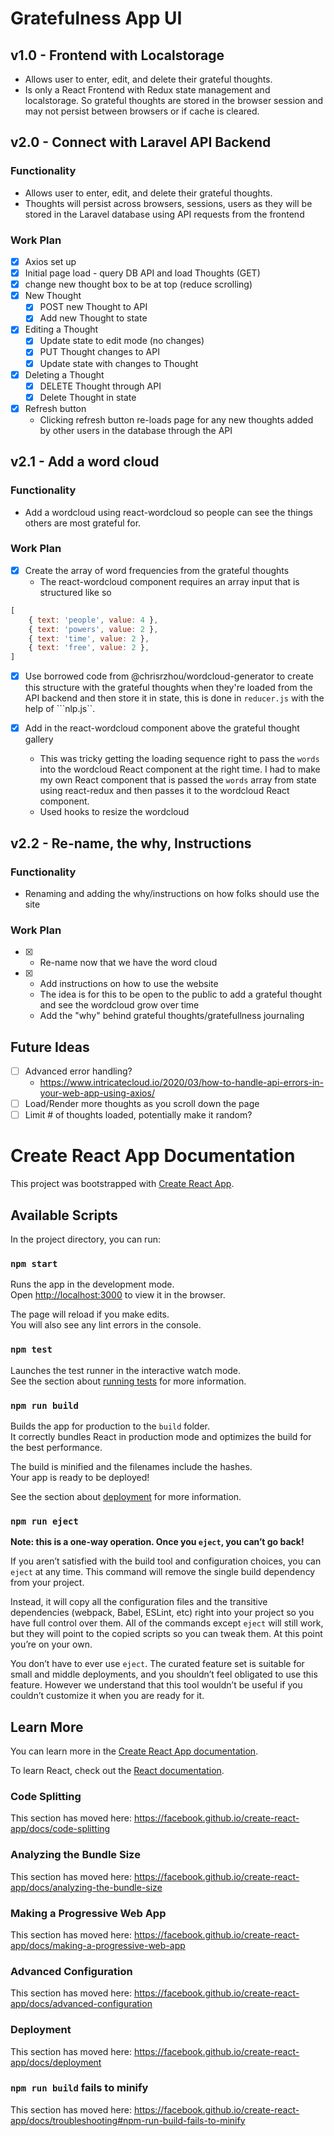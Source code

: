 # Gratefulness App UI

## v1.0 - Frontend with Localstorage
- Allows user to enter, edit, and delete their grateful thoughts. 
- Is only a React Frontend with Redux state management and localstorage. So grateful thoughts are stored in the browser session and may not persist between browsers or if cache is cleared.

## v2.0 - Connect with Laravel API Backend
### Functionality
- Allows user to enter, edit, and delete their grateful thoughts. 
- Thoughts will persist across browsers, sessions, users as they will be stored in the Laravel database using API requests from the frontend

### Work Plan
- [x] Axios set up
- [x] Initial page load - query DB API and load Thoughts (GET)
- [x] change new thought box to be at top (reduce scrolling) 
- [x] New Thought 
    - [x] POST new Thought to API
    - [x] Add new Thought to state
- [x] Editing a Thought
    - [x] Update state to edit mode (no changes)
    - [x] PUT Thought changes to API
    - [x] Update state with changes to Thought
- [x] Deleting a Thought
    - [x] DELETE Thought through API
    - [x] Delete Thought in state
- [x] Refresh button
  - Clicking refresh button re-loads page for any new thoughts added by other users in the database through the API

## v2.1 - Add a word cloud
### Functionality
- Add a wordcloud using react-wordcloud so people can see the things others are most grateful for. 

### Work Plan
- [x] Create the array of word frequencies from the grateful thoughts
  - The react-wordcloud component requires an array input that is structured like so
```js
[
    { text: 'people', value: 4 },
    { text: 'powers', value: 2 },
    { text: 'time', value: 2 },
    { text: 'free', value: 2 },
]
```
  - [x] Use borrowed code from @chrisrzhou/wordcloud-generator to create this structure with the grateful thoughts when they're loaded from the API backend and then store it in state, this is done in ```reducer.js``` with the help of ```nlp.js``.

- [x] Add in the react-wordcloud component above the grateful thought gallery
    - This was tricky getting the loading sequence right to pass the ```words``` into the wordcloud React component at the right time. I had to make my own React component that is passed the ```words``` array from state using react-redux and then passes it to the wordcloud React component.
    - Used hooks to resize the wordcloud

## v2.2 - Re-name, the why, Instructions
### Functionality
- Renaming and adding the why/instructions on how folks should use the site

### Work Plan
- [x] - Re-name now that we have the word cloud
- [x] - Add instructions on how to use the website
  - The idea is for this to be open to the public to add a grateful thought and see the wordcloud grow over time
  - Add the "why" behind grateful thoughts/gratefullness journaling 

## Future Ideas
- [ ] Advanced error handling?
  - https://www.intricatecloud.io/2020/03/how-to-handle-api-errors-in-your-web-app-using-axios/
- [ ] Load/Render more thoughts as you scroll down the page
- [ ] Limit # of thoughts loaded, potentially make it random?

# Create React App Documentation

This project was bootstrapped with [Create React App](https://github.com/facebook/create-react-app).

## Available Scripts

In the project directory, you can run:

### `npm start`

Runs the app in the development mode.<br />
Open [http://localhost:3000](http://localhost:3000) to view it in the browser.

The page will reload if you make edits.<br />
You will also see any lint errors in the console.

### `npm test`

Launches the test runner in the interactive watch mode.<br />
See the section about [running tests](https://facebook.github.io/create-react-app/docs/running-tests) for more information.

### `npm run build`

Builds the app for production to the `build` folder.<br />
It correctly bundles React in production mode and optimizes the build for the best performance.

The build is minified and the filenames include the hashes.<br />
Your app is ready to be deployed!

See the section about [deployment](https://facebook.github.io/create-react-app/docs/deployment) for more information.

### `npm run eject`

**Note: this is a one-way operation. Once you `eject`, you can’t go back!**

If you aren’t satisfied with the build tool and configuration choices, you can `eject` at any time. This command will remove the single build dependency from your project.

Instead, it will copy all the configuration files and the transitive dependencies (webpack, Babel, ESLint, etc) right into your project so you have full control over them. All of the commands except `eject` will still work, but they will point to the copied scripts so you can tweak them. At this point you’re on your own.

You don’t have to ever use `eject`. The curated feature set is suitable for small and middle deployments, and you shouldn’t feel obligated to use this feature. However we understand that this tool wouldn’t be useful if you couldn’t customize it when you are ready for it.

## Learn More

You can learn more in the [Create React App documentation](https://facebook.github.io/create-react-app/docs/getting-started).

To learn React, check out the [React documentation](https://reactjs.org/).

### Code Splitting

This section has moved here: https://facebook.github.io/create-react-app/docs/code-splitting

### Analyzing the Bundle Size

This section has moved here: https://facebook.github.io/create-react-app/docs/analyzing-the-bundle-size

### Making a Progressive Web App

This section has moved here: https://facebook.github.io/create-react-app/docs/making-a-progressive-web-app

### Advanced Configuration

This section has moved here: https://facebook.github.io/create-react-app/docs/advanced-configuration

### Deployment

This section has moved here: https://facebook.github.io/create-react-app/docs/deployment

### `npm run build` fails to minify

This section has moved here: https://facebook.github.io/create-react-app/docs/troubleshooting#npm-run-build-fails-to-minify
